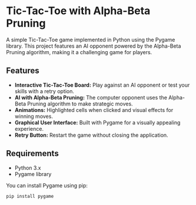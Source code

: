 # Tic-Tac-Toe with Alpha-Beta Pruning

A simple Tic-Tac-Toe game implemented in Python using the Pygame library. This project features an AI opponent powered by the Alpha-Beta Pruning algorithm, making it a challenging game for players.

## Features

- **Interactive Tic-Tac-Toe Board:** Play against an AI opponent or test your skills with a retry option.
- **AI with Alpha-Beta Pruning:** The computer opponent uses the Alpha-Beta Pruning algorithm to make strategic moves.
- **Animations:** Highlighted cells when clicked and visual effects for winning moves.
- **Graphical User Interface:** Built with Pygame for a visually appealing experience.
- **Retry Button:** Restart the game without closing the application.

## Requirements

- Python 3.x
- Pygame library

You can install Pygame using pip:

```bash
pip install pygame
